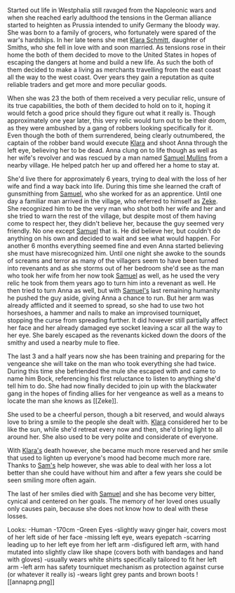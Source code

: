 Started out life in Westphalia still ravaged from the Napoleonic wars and when she reached early adulthood the tensions in the German alliance started to heighten as Prussia intended to unify Germany the bloody way. She was born to a family of grocers, who fortunately were spared of the war's hardships. In her late teens she met [Klara Schmitt](Klara%20Krämer%20(formerly%20Schmitt).md), daughter of Smiths, who she fell in love with and soon married. As tensions rose in their home the both of them decided to move to the United States in hopes of escaping the dangers at home and build a new life. As such the both of them decided to make a living as merchants travelling from the east coast all the way to the west coast. Over years they gain a reputation as quite reliable traders and get more and more peculiar goods.
 
When she was 23 the both of them received a very peculiar relic, unsure of its true capabilities, the both of them decided to hold on to it, hoping it would fetch a good price should they figure out what it really is. Though approximately one year later, this very relic would turn out to be their doom, as they were ambushed by a gang of robbers looking specifically for it. Even though the both of them surrendered, being clearly outnumbered, the captain of the robber band would execute [Klara](Klara%20Krämer%20(formerly%20Schmitt).md) and shoot Anna through the left eye, believing her to be dead. Anna clung on to life though as well as her wife's revolver and was rescued by a man named [Samuel Mullins](Samuel%20Mullins.md) from a nearby village. He helped patch her up and offered her a home to stay at.
 
She'd live there for approximately 6 years, trying to deal with the loss of her wife and find a way back into life. During this time she learned the craft of gunsmithing from [Samuel](Samuel%20Mullins.md), who she worked for as an apprentice. Until one day a familiar man arrived in the village, who referred to himself as [Zeke](Zeke.md). She recognized him to be the very man who shot both her wife and her and she tried to warn the rest of the village, but despite most of them having come to respect her, they didn't believe her, because the guy seemed very friendly. No one except [Samuel](Samuel%20Mullins.md) that is. He did believe her, but couldn't do anything on his own and decided to wait and see what would happen. For another 6 months everything seemed fine and even Anna started believing she must have misrecognized him. Until one night she awoke to the sounds of screams and terror as many of the villagers seem to have been turned into revenants and as she storms out of her bedroom she'd see as the man who took her wife from her now took [Samuel](Samuel%20Mullins.md) as well, as he used the very relic he took from them years ago to turn him into a revenant as well. He then tried to turn Anna as well, but with [Samuel's](Samuel%20Mullins.md) last remaining humanity he pushed the guy aside, giving Anna a chance to run. But her arm was already afflicted and it seemed to spread, so she had to use two hot horseshoes, a hammer and nails to make an improvised tourniquet, stopping the curse from spreading further. It did however still partially affect her face and her already damaged eye socket leaving a scar all the way to her eye. She barely escaped as the revenants kicked down the doors of the smithy and used a nearby mule to flee.

The last 3 and a half years now she has been training and preparing for the vengeance she will take on the man who took everything she had twice. During this time she befriended the mule she escaped with and came to name him Bock, referencing his first reluctance to listen to anything she'd tell him to do. She had now finally decided to join up with the blackwater gang in the hopes of finding allies for her vengeance as well as a means to locate the man she knows as [[Zeke]].


She used to be a cheerful person, though a bit reserved, and would always love to bring a smile to the people she dealt with. [Klara](Klara%20Krämer%20(formerly%20Schmitt).md) considered her to be like the sun, while she'd retreat every now and then, she'd bring light to all around her. She also used to be very polite and considerate of everyone. 

With [Klara's](Klara%20Krämer%20(formerly%20Schmitt).md) death however, she became much more reserved and her smile that used to lighten up everyone's mood had become much more rare. Thanks to [Sam's](Samuel%20Mullins.md) help however, she was able to deal with her loss a lot better than she could have without him and after a few years she could be seen smiling more often again.

The last of her smiles died with [Samuel](Samuel%20Mullins.md) and she has become very bitter, cynical and centered on her goals. The memory of her loved ones usually only causes pain, because she does not know how to deal with these losses.



Looks: 
-Human
-170cm
-Green Eyes
-slightly wavy ginger hair, covers most of her left side of her face
-missing left eye, wears eyepatch
-scarring leading up to her left eye from her left arm
-disfigured left arm, with hand mutated into slightly claw like shape (covers both with bandages and hand with gloves)
-usually wears white shirts specifically tailored to fit her left arm
-left arm has safety tourniquet mechanism as protection against curse (or whatever it really is)
-wears light grey pants and brown boots
![[annapng.png]]